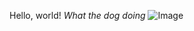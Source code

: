 Hello, world!
*What the dog doing*
![Image](https://celebnetworth.net/wp-content/uploads/2020/07/Doug-DeMuro-Biography-1-965x1024.jpg)
